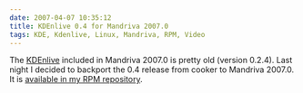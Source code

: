 ```yaml
---
date: 2007-04-07 10:35:12
title: KDEnlive 0.4 for Mandriva 2007.0
tags: KDE, Kdenlive, Linux, Mandriva, RPM, Video
---
```


The [KDEnlive](http://kdenlive.sourceforge.net) included in Mandriva 2007.0 is pretty old (version 0.2.4). Last night I decided to backport the 0.4 release from cooker to Mandriva 2007.0. It is [available in my RPM repository](http://github.com/kdeldycke/mandriva-specs).
